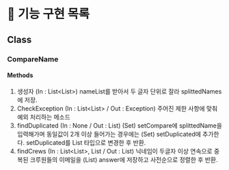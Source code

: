 # 🚀 기능 구현 목록
## Class
### CompareName
#### Methods
1. 생성자 (In : List<List<String>>)
nameList를 받아서 두 글자 단위로 잘라 splittedNames에 저장.
2. CheckException (In : List<List<String>> / Out : Exception)
주어진 제한 사항에 맞춰 예외 처리하는 메소드
3. findDuplicated (In : None / Out : List<String>)
   (Set) setCompare에 splittedName을 입력해가며 동일값이 2개 이상 들어가는 경우에는 (Set) setDuplicated에 추가한다. setDuplicated를 List<String> 타입으로 변경한 후 반환.
4. findCrews (In : List<List<String>>, List<String> / Out : List<Stirng>)
닉네임이 두글자 이상 연속으로 중복된 크루원들의 이메일을 (List<String>) answer에 저장하고 사전순으로 정렬한 후 반환.